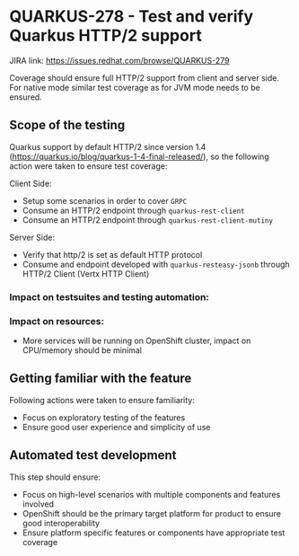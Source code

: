 # QUARKUS-278 - Test and verify Quarkus HTTP/2 support

JIRA link: https://issues.redhat.com/browse/QUARKUS-279

Coverage should ensure full HTTP/2 support from client and server side.
For native mode similar test coverage as for JVM mode needs to be ensured.

## Scope of the testing
Quarkus support by default HTTP/2 since version 1.4 (https://quarkus.io/blog/quarkus-1-4-final-released/), so the following action were taken to ensure test coverage:

Client Side:

- Setup some scenarios in order to cover `GRPC` 
- Consume an HTTP/2 endpoint through `quarkus-rest-client`
- Consume an HTTP/2 endpoint through `quarkus-rest-client-mutiny`

Server Side:
- Verify that http/2 is set as default HTTP protocol
- Consume and endpoint developed with `quarkus-resteasy-jsonb` through HTTP/2 Client (Vertx HTTP Client)

### Impact on testsuites and testing automation:


### Impact on resources:
 - More services will be running on OpenShift cluster, impact on CPU/memory should be minimal
 
## Getting familiar with the feature
Following actions were taken to ensure familiarity:
 - Focus on exploratory testing of the features
 - Ensure good user experience and simplicity of use
 
## Automated test development
This step should ensure:
 - Focus on high-level scenarios with multiple components and features involved
 - OpenShift should be the primary target platform for product to ensure good interoperability
 - Ensure platform specific features or components have appropriate test coverage
